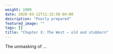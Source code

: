 ```yaml
---
weight: 1000
date: 2020-03-12T11:15:58-04:00
description: "Poorly prepared"
featured_image: ""
tags: []
title: "Chapter X: The West – old and stubborn"
---
```


The unmasking of ...
